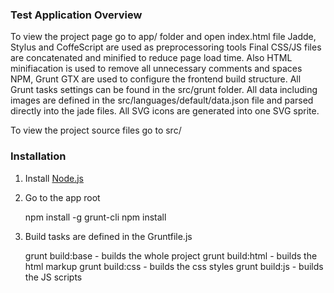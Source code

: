 ### Test Application Overview

To view the project page go to app/ folder and open index.html file
Jadde, Stylus and CoffeScript are used as preprocessoring tools
Final CSS/JS files are concatenated and minified to reduce page load time. Also HTML minifiacation is used to remove all unnecessary comments and spaces
NPM, Grunt GTX are used to configure the frontend build structure. 
All Grunt tasks settings can be found in the src/grunt folder.
All data including images are defined in the src/languages/default/data.json file and parsed directly into the jade files.
All SVG icons are generated into one SVG sprite.


To view the project source files go to src/


### Installation

1. Install [Node.js](https://nodejs.org/en/download/package-manager/)

2. Go to the app root
     
     npm install -g grunt-cli
     npm install
     
3. Build tasks are defined in the Gruntfile.js                                     
   
    grunt build:base - builds the whole project
    grunt build:html - builds the html markup
    grunt build:css - builds the css styles
    grunt build:js - builds the JS scripts

